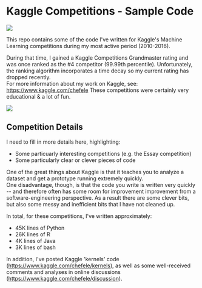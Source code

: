 # Kaggle Competitions - Sample Code

![](images/kaggle.png)

This repo contains some of the code I've written for Kaggle's Machine Learning competitions during my most active period (2010-2016). 

During that time, I gained a Kaggle Competitions Grandmaster rating and was once ranked as the #4 competitor (99.99th percentile).
Unfortunately, the ranking algorithm incorporates a time decay so my current rating has dropped recently.  
For more information about my work on Kaggle, see: https://www.kaggle.com/chefele
These competitions were certainly very educational & a lot of fun. 

![](images/competitions-grandmaster.png)

## Competition Details

I need to fill in more details here, highlighting:
- Some particuarly interesting competitions (e.g. the Essay competition)
- Some particularly clear or clever pieces of code

One of the great things about Kaggle is that it teaches you to analyze a dataset and get a prototype running extremely quickly.  
One disadvantage, though, is that the code you write is written very quickly -- and therefore often has
some room for improvement improvement from a software-engineering perspective. 
As a result there are some clever bits, but also some messy and inefficient bits that I have not cleaned up. 

In total, for these competitions, I've written approximately:
- 45K lines of Python
- 26K lines of R
- 4K  lines of Java
- 3K  lines of bash

In addition, I've posted Kaggle 'kernels' code (https://www.kaggle.com/chefele/kernels), 
as well as some well-received comments and analyses in online discussions (https://www.kaggle.com/chefele/discussion). 


